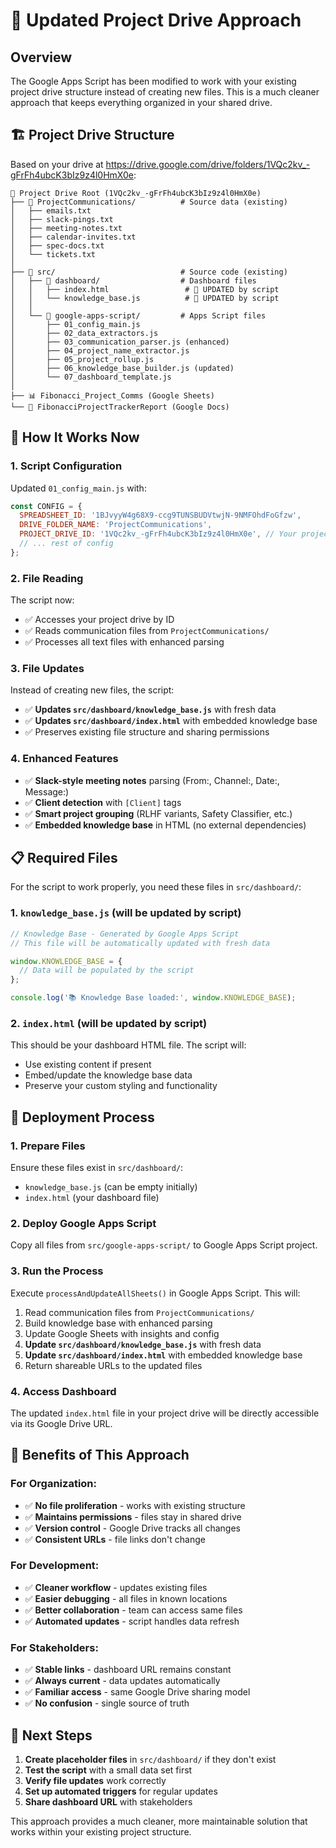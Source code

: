 # 📁 Updated Project Drive Approach

## Overview

The Google Apps Script has been modified to work with your existing project drive structure instead of creating new files. This is a much cleaner approach that keeps everything organized in your shared drive.

## 🏗️ Project Drive Structure

Based on your drive at https://drive.google.com/drive/folders/1VQc2kv_-gFrFh4ubcK3bIz9z4l0HmX0e:

```
📁 Project Drive Root (1VQc2kv_-gFrFh4ubcK3bIz9z4l0HmX0e)
├── 📁 ProjectCommunications/          # Source data (existing)
│   ├── emails.txt
│   ├── slack-pings.txt
│   ├── meeting-notes.txt
│   ├── calendar-invites.txt
│   ├── spec-docs.txt
│   └── tickets.txt
│
├── 📁 src/                            # Source code (existing)
│   ├── 📁 dashboard/                  # Dashboard files
│   │   ├── index.html                 # 🎯 UPDATED by script
│   │   └── knowledge_base.js          # 🎯 UPDATED by script
│   │
│   └── 📁 google-apps-script/         # Apps Script files
│       ├── 01_config_main.js
│       ├── 02_data_extractors.js
│       ├── 03_communication_parser.js (enhanced)
│       ├── 04_project_name_extractor.js
│       ├── 05_project_rollup.js
│       ├── 06_knowledge_base_builder.js (updated)
│       └── 07_dashboard_template.js
│
├── 📊 Fibonacci_Project_Comms (Google Sheets)
└── 📄 FibonacciProjectTrackerReport (Google Docs)
```

## 🔧 How It Works Now

### **1. Script Configuration**
Updated `01_config_main.js` with:
```javascript
const CONFIG = {
  SPREADSHEET_ID: '1BJvyyW4g68X9-ccg9TUNSBUDVtwjN-9NMFOhdFoGfzw',
  DRIVE_FOLDER_NAME: 'ProjectCommunications',
  PROJECT_DRIVE_ID: '1VQc2kv_-gFrFh4ubcK3bIz9z4l0HmX0e', // Your project drive
  // ... rest of config
};
```

### **2. File Reading**
The script now:
- ✅ Accesses your project drive by ID
- ✅ Reads communication files from `ProjectCommunications/`
- ✅ Processes all text files with enhanced parsing

### **3. File Updates**
Instead of creating new files, the script:
- ✅ **Updates `src/dashboard/knowledge_base.js`** with fresh data
- ✅ **Updates `src/dashboard/index.html`** with embedded knowledge base
- ✅ Preserves existing file structure and sharing permissions

### **4. Enhanced Features**
- ✅ **Slack-style meeting notes** parsing (From:, Channel:, Date:, Message:)
- ✅ **Client detection** with `[Client]` tags
- ✅ **Smart project grouping** (RLHF variants, Safety Classifier, etc.)
- ✅ **Embedded knowledge base** in HTML (no external dependencies)

## 📋 Required Files

For the script to work properly, you need these files in `src/dashboard/`:

### **1. `knowledge_base.js`** (will be updated by script)
```javascript
// Knowledge Base - Generated by Google Apps Script
// This file will be automatically updated with fresh data

window.KNOWLEDGE_BASE = {
  // Data will be populated by the script
};

console.log('📚 Knowledge Base loaded:', window.KNOWLEDGE_BASE);
```

### **2. `index.html`** (will be updated by script)
This should be your dashboard HTML file. The script will:
- Use existing content if present
- Embed/update the knowledge base data
- Preserve your custom styling and functionality

## 🚀 Deployment Process

### **1. Prepare Files**
Ensure these files exist in `src/dashboard/`:
- `knowledge_base.js` (can be empty initially)
- `index.html` (your dashboard file)

### **2. Deploy Google Apps Script**
Copy all files from `src/google-apps-script/` to Google Apps Script project.

### **3. Run the Process**
Execute `processAndUpdateAllSheets()` in Google Apps Script. This will:
1. Read communication files from `ProjectCommunications/`
2. Build knowledge base with enhanced parsing
3. Update Google Sheets with insights and config
4. **Update `src/dashboard/knowledge_base.js`** with fresh data
5. **Update `src/dashboard/index.html`** with embedded knowledge base
6. Return shareable URLs to the updated files

### **4. Access Dashboard**
The updated `index.html` file in your project drive will be directly accessible via its Google Drive URL.

## 🎯 Benefits of This Approach

### **For Organization:**
- ✅ **No file proliferation** - works with existing structure
- ✅ **Maintains permissions** - files stay in shared drive
- ✅ **Version control** - Google Drive tracks all changes
- ✅ **Consistent URLs** - file links don't change

### **For Development:**
- ✅ **Cleaner workflow** - updates existing files
- ✅ **Easier debugging** - all files in known locations
- ✅ **Better collaboration** - team can access same files
- ✅ **Automated updates** - script handles data refresh

### **For Stakeholders:**
- ✅ **Stable links** - dashboard URL remains constant
- ✅ **Always current** - data updates automatically
- ✅ **Familiar access** - same Google Drive sharing model
- ✅ **No confusion** - single source of truth

## 🔄 Next Steps

1. **Create placeholder files** in `src/dashboard/` if they don't exist
2. **Test the script** with a small data set first
3. **Verify file updates** work correctly
4. **Set up automated triggers** for regular updates
5. **Share dashboard URL** with stakeholders

This approach provides a much cleaner, more maintainable solution that works within your existing project structure.
